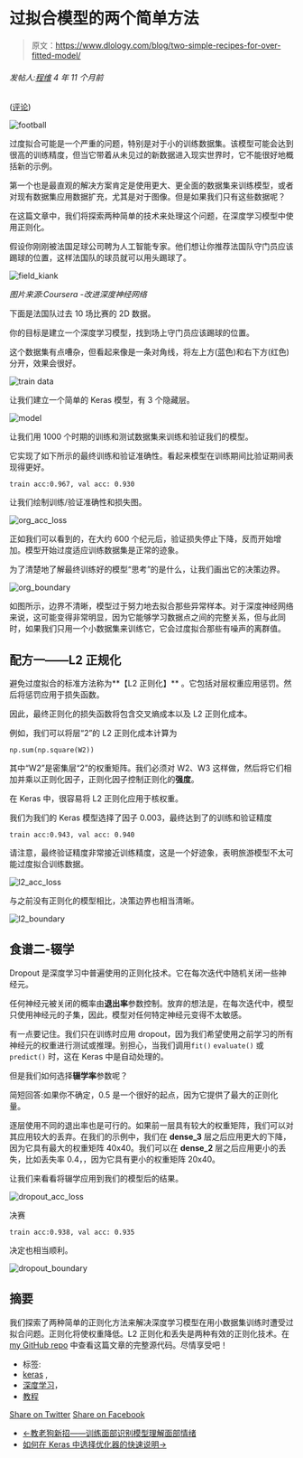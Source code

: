 # 过拟合模型的两个简单方法

> 原文：<https://www.dlology.com/blog/two-simple-recipes-for-over-fitted-model/>

###### 发帖人:[程维](/blog/author/Chengwei/) 4 年 11 个月前

([评论](/blog/two-simple-recipes-for-over-fitted-model/#disqus_thread))

![football](img/42234940efc9330aa229b0f1d93b550a.png)

过度拟合可能是一个严重的问题，特别是对于小的训练数据集。该模型可能会达到很高的训练精度，但当它带着从未见过的新数据进入现实世界时，它不能很好地概括新的示例。

第一个也是最直观的解决方案肯定是使用更大、更全面的数据集来训练模型，或者对现有数据集应用数据扩充，尤其是对于图像。但是如果我们只有这些数据呢？

在这篇文章中，我们将探索两种简单的技术来处理这个问题，在深度学习模型中使用正则化。

假设你刚刚被法国足球公司聘为人工智能专家。他们想让你推荐法国队守门员应该踢球的位置，这样法国队的球员就可以用头踢球了。

![field_kiank](img/a04ac4956d32806224e3fbc6f00bea01.png)

*图片来源:Coursera -改进深度神经网络*

下面是法国队过去 10 场比赛的 2D 数据。

你的目标是建立一个深度学习模型，找到场上守门员应该踢球的位置。

这个数据集有点嘈杂，但看起来像是一条对角线，将左上方(蓝色)和右下方(红色)分开，效果会很好。

![train data](img/a5e3aad90992646b9c34415e623c41d5.png)

让我们建立一个简单的 Keras 模型，有 3 个隐藏层。

![model](img/09b595a1a6dc1aadef62fc0077f5d3a0.png)

让我们用 1000 个时期的训练和测试数据集来训练和验证我们的模型。

它实现了如下所示的最终训练和验证准确性。看起来模型在训练期间比验证期间表现得更好。

```
train acc:0.967, val acc: 0.930
```

让我们绘制训练/验证准确性和损失图。

![org_acc_loss](img/3f6470500f11e43f6e557bbd6f85650f.png)

正如我们可以看到的，在大约 600 个纪元后，验证损失停止下降，反而开始增加。模型开始过度适应训练数据集是正常的迹象。

为了清楚地了解最终训练好的模型“思考”的是什么，让我们画出它的决策边界。

![org_boundary](img/c18520b214fb321e39c37c95da3e2d6c.png)

如图所示，边界不清晰，模型过于努力地去拟合那些异常样本。对于深度神经网络来说，这可能变得非常明显，因为它能够学习数据点之间的完整关系，但与此同时，如果我们只用一个小数据集来训练它，它会过度拟合那些有噪声的离群值。

## 配方一——L2 正规化

避免过度拟合的标准方法称为**【L2 正则化】** 。它包括对层权重应用惩罚。然后将惩罚应用于损失函数。

因此，最终正则化的损失函数将包含交叉熵成本以及 L2 正则化成本。

例如，我们可以将层“2”的 L2 正则化成本计算为

```
np.sum(np.square(W2))
```

其中“W2”是密集层“2”的权重矩阵。我们必须对 W2、W3 这样做，然后将它们相加并乘以正则化因子，正则化因子控制正则化的**强度**。

在 Keras 中，很容易将 L2 正则化应用于核权重。

我们为我们的 Keras 模型选择了因子 0.003，最终达到了的训练和验证精度

```
train acc:0.943, val acc: 0.940
```

请注意，最终验证精度非常接近训练精度，这是一个好迹象，表明旅游模型不太可能过度拟合训练数据。

![l2_acc_loss](img/fe2beaf0ca9de6b2d3108d6590cbedc0.png)

与之前没有正则化的模型相比，决策边界也相当清晰。

![l2_boundary](img/6bb9b804d13b6a9c28e99fcf61385cae.png)

## 食谱二-辍学

Dropout 是深度学习中普遍使用的正则化技术。它在每次迭代中随机关闭一些神经元。

任何神经元被关闭的概率由**退出率**参数<g class="gr_ gr_87 gr-alert gr_spell gr_inline_cards gr_disable_anim_appear ContextualSpelling ins-del multiReplace" id="87" data-gr-id="87">控制</g>。放弃的想法是，在每次迭代中，模型只使用神经元的子集，因此，模型对任何特定神经元变得不太敏感。

有一点要记住。我们只在训练时应用 dropout，因为我们希望使用之前学习的所有神经元的权重进行测试或推理。别担心，当我们调用`fit()` `evaluate()` <g class="gr_ gr_120 gr-alert gr_gramm gr_inline_cards gr_disable_anim_appear Style multiReplace" id="120" data-gr-id="120">或</g> `predict()` <g class="gr_ gr_120 gr-alert gr_gramm gr_inline_cards gr_disable_anim_appear Style multiReplace" id="120" data-gr-id="120">时，这在 Keras 中是自动处理的。</g>

但是我们如何选择**辍学率**参数呢？

简短回答:如果你不确定，0.5 是一个很好的起点，因为它提供了最大的正则化量。

逐层使用不同的退出率也是可行的。如果前一层具有较大的权重矩阵，我们可以对其应用较大的丢弃。在我们的示例中，我们在 **dense_3** 层之后应用更大的下降，因为它具有最大的权重矩阵 40x40。我们可以在 **dense_2** 层之后应用更小的丢失，比如丢失率 <g class="gr_ gr_141 gr-alert gr_gramm gr_inline_cards gr_disable_anim_appear Punctuation only-del replaceWithoutSep" id="141" data-gr-id="141">0.4，</g>，因为它具有更小的权重矩阵 20x40。

让我们来看看将辍学应用到我们的模型后的结果。

![dropout_acc_loss](img/cba1c4436c7314c68dd278374881ef9e.png)

决赛

```
train acc:0.938, val acc: 0.935
```

决定也相当顺利。

![dropout_boundary](img/b72141a9c3bf502c7dde0de3437746c5.png)

## 摘要

我们探索了两种简单的正则化方法来解决深度学习模型在用小数据集训练时遭受过拟合问题。正则化将使权重降低。L2 正则化和丢失是两种有效的正则化技术。在 [my GitHub repo](https://github.com/Tony607/Keras_Regularization) 中查看这篇文章的完整源代码。尽情享受吧！

*   标签:
*   [keras](/blog/tag/keras/) ,
*   [深度学习](/blog/tag/deep-learning/)，
*   [教程](/blog/tag/tutorial/)

[Share on Twitter](https://twitter.com/intent/tweet?url=https%3A//www.dlology.com/blog/two-simple-recipes-for-over-fitted-model/&text=Two%20Simple%20Recipes%20for%20Over%20Fitted%20Model) [Share on Facebook](https://www.facebook.com/sharer/sharer.php?u=https://www.dlology.com/blog/two-simple-recipes-for-over-fitted-model/)

*   [←教老狗新招——训练面部识别模型理解面部情绪](/blog/teach-old-dog-new-tricks-train-facial-identification-model-to-understand-facial-emotion/)
*   [如何在 Keras 中选择优化器的快速说明→](/blog/quick-notes-on-how-to-choose-optimizer-in-keras/)